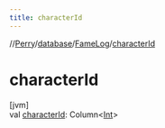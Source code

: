 ```yaml
---
title: characterId
---
```

//[Perry](../../../index.html)/[database](../index.html)/[FameLog](index.html)/[characterId](character-id.html)



# characterId



[jvm]\
val [characterId](character-id.html): Column&lt;[Int](https://kotlinlang.org/api/latest/jvm/stdlib/kotlin/-int/index.html)&gt;




